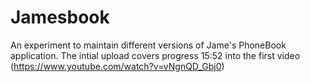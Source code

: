 # Jamesbook
An experiment to maintain different versions of Jame's PhoneBook application.
The intial upload covers progress 15:52 into the first video (https://www.youtube.com/watch?v=vNgnQD_Gbj0)
